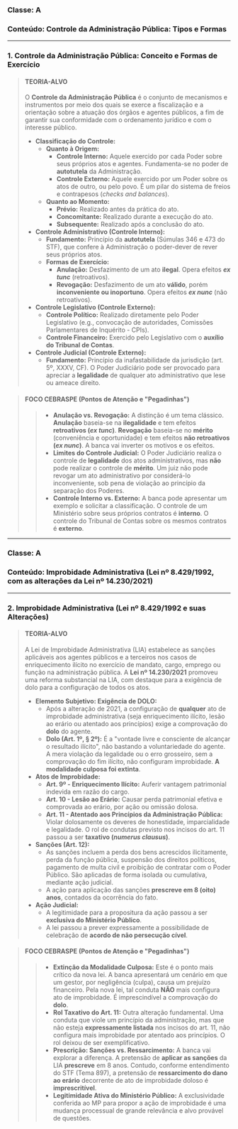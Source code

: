 ### **Classe:** A
### **Conteúdo:** Controle da Administração Pública: Tipos e Formas

---

### **1. Controle da Administração Pública: Conceito e Formas de Exercício**

> #### **TEORIA-ALVO**
> O **Controle da Administração Pública** é o conjunto de mecanismos e instrumentos por meio dos quais se exerce a fiscalização e a orientação sobre a atuação dos órgãos e agentes públicos, a fim de garantir sua conformidade com o ordenamento jurídico e com o interesse público.
>
> * **Classificação do Controle:**
>     * **Quanto à Origem:**
>         * **Controle Interno:** Aquele exercido por cada Poder sobre seus próprios atos e agentes. Fundamenta-se no poder de **autotutela** da Administração.
>         * **Controle Externo:** Aquele exercido por um Poder sobre os atos de outro, ou pelo povo. É um pilar do sistema de freios e contrapesos (*checks and balances*).
>     * **Quanto ao Momento:**
>         * **Prévio:** Realizado antes da prática do ato.
>         * **Concomitante:** Realizado durante a execução do ato.
>         * **Subsequente:** Realizado após a conclusão do ato.
> * **Controle Administrativo (Controle Interno):**
>     * **Fundamento:** Princípio da **autotutela** (Súmulas 346 e 473 do STF), que confere à Administração o poder-dever de rever seus próprios atos.
>     * **Formas de Exercício:**
>         * **Anulação:** Desfazimento de um ato **ilegal**. Opera efeitos ***ex tunc*** (retroativos).
>         * **Revogação:** Desfazimento de um ato **válido**, porém **inconveniente ou inoportuno**. Opera efeitos ***ex nunc*** (não retroativos).
> * **Controle Legislativo (Controle Externo):**
>     * **Controle Político:** Realizado diretamente pelo Poder Legislativo (e.g., convocação de autoridades, Comissões Parlamentares de Inquérito - CPIs).
>     * **Controle Financeiro:** Exercido pelo Legislativo com o **auxílio do Tribunal de Contas**.
> * **Controle Judicial (Controle Externo):**
>     * **Fundamento:** Princípio da inafastabilidade da jurisdição (art. 5º, XXXV, CF). O Poder Judiciário pode ser provocado para apreciar a **legalidade** de qualquer ato administrativo que lese ou ameace direito.

> #### **FOCO CEBRASPE (Pontos de Atenção e "Pegadinhas")**
> > * **Anulação vs. Revogação:** A distinção é um tema clássico. **Anulação** baseia-se na **ilegalidade** e tem efeitos **retroativos (*ex tunc*)**. **Revogação** baseia-se no **mérito** (conveniência e oportunidade) e tem efeitos **não retroativos (*ex nunc*)**. A banca vai inverter os motivos e os efeitos.
> > * **Limites do Controle Judicial:** O Poder Judiciário realiza o controle de **legalidade** dos atos administrativos, mas **não** pode realizar o controle de **mérito**. Um juiz não pode revogar um ato administrativo por considerá-lo inconveniente, sob pena de violação ao princípio da separação dos Poderes.
> > * **Controle Interno vs. Externo:** A banca pode apresentar um exemplo e solicitar a classificação. O controle de um Ministério sobre seus próprios contratos é **interno**. O controle do Tribunal de Contas sobre os mesmos contratos é **externo**.

---

### **Classe:** A
### **Conteúdo:** Improbidade Administrativa (Lei nº 8.429/1992, com as alterações da Lei nº 14.230/2021)

---

### **2. Improbidade Administrativa (Lei nº 8.429/1992 e suas Alterações)**

> #### **TEORIA-ALVO**
> A Lei de Improbidade Administrativa (LIA) estabelece as sanções aplicáveis aos agentes públicos e a terceiros nos casos de enriquecimento ilícito no exercício de mandato, cargo, emprego ou função na administração pública. A **Lei nº 14.230/2021** promoveu uma reforma substancial na LIA, com destaque para a exigência de dolo para a configuração de todos os atos.
>
> * **Elemento Subjetivo: Exigência de DOLO:**
>     * Após a alteração de 2021, a configuração de **qualquer** ato de improbidade administrativa (seja enriquecimento ilícito, lesão ao erário ou atentado aos princípios) exige a comprovação do **dolo** do agente.
>     * **Dolo (Art. 1º, § 2º):** É a "vontade livre e consciente de alcançar o resultado ilícito", não bastando a voluntariedade do agente. A mera violação da legalidade ou o erro grosseiro, sem a comprovação do fim ilícito, não configuram improbidade. **A modalidade culposa foi extinta**.
> * **Atos de Improbidade:**
>     * **Art. 9º - Enriquecimento Ilícito:** Auferir vantagem patrimonial indevida em razão do cargo.
>     * **Art. 10 - Lesão ao Erário:** Causar perda patrimonial efetiva e comprovada ao erário, por ação ou omissão dolosa.
>     * **Art. 11 - Atentado aos Princípios da Administração Pública:** Violar dolosamente os deveres de honestidade, imparcialidade e legalidade. O rol de condutas previsto nos incisos do art. 11 passou a ser **taxativo (*numerus clausus*)**.
> * **Sanções (Art. 12):**
>     * As sanções incluem a perda dos bens acrescidos ilicitamente, perda da função pública, suspensão dos direitos políticos, pagamento de multa civil e proibição de contratar com o Poder Público. São aplicadas de forma isolada ou cumulativa, mediante ação judicial.
>     * A ação para aplicação das sanções **prescreve em 8 (oito) anos**, contados da ocorrência do fato.
> * **Ação Judicial:**
>     * A legitimidade para a propositura da ação passou a ser **exclusiva do Ministério Público**.
>     * A lei passou a prever expressamente a possibilidade de celebração de **acordo de não persecução cível**.

> #### **FOCO CEBRASPE (Pontos de Atenção e "Pegadinhas")**
> > * **Extinção da Modalidade Culposa:** Este é o ponto mais crítico da nova lei. A banca apresentará um cenário em que um gestor, por negligência (culpa), causa um prejuízo financeiro. Pela nova lei, tal conduta **NÃO** mais configura ato de improbidade. É imprescindível a comprovação do **dolo**.
> > * **Rol Taxativo do Art. 11:** Outra alteração fundamental. Uma conduta que viole um princípio da administração, mas que não esteja **expressamente listada** nos incisos do art. 11, não configura mais improbidade por atentado aos princípios. O rol deixou de ser exemplificativo.
> > * **Prescrição: Sanções vs. Ressarcimento:** A banca vai explorar a diferença. A pretensão de **aplicar as sanções** da LIA **prescreve** em 8 anos. Contudo, conforme entendimento do STF (Tema 897), a pretensão de **ressarcimento do dano ao erário** decorrente de ato de improbidade doloso é **imprescritível**.
> > * **Legitimidade Ativa do Ministério Público:** A exclusividade conferida ao MP para propor a ação de improbidade é uma mudança processual de grande relevância e alvo provável de questões.